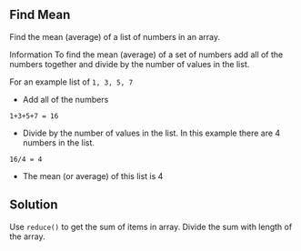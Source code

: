 ## Find Mean
Find the mean (average) of a list of numbers in an array.

Information
To find the mean (average) of a set of numbers add all of the numbers together and divide by the number of values in the list.

For an example list of `1, 3, 5, 7`


- Add all of the numbers
```
1+3+5+7 = 16
```
- Divide by the number of values in the list. In this example there are 4 numbers in the list.
```
16/4 = 4
```
- The mean (or average) of this list is 4

## Solution
Use `reduce()` to get the sum of items in array. Divide the sum with length of the array.